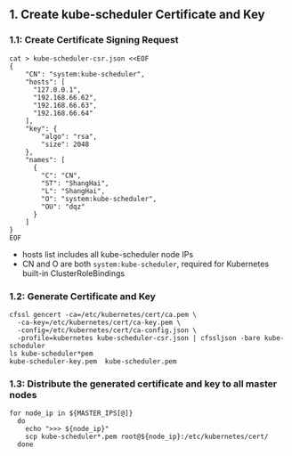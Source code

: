 ## 1. Create kube-scheduler Certificate and Key
### 1.1: Create Certificate Signing Request
```shell
cat > kube-scheduler-csr.json <<EOF
{
    "CN": "system:kube-scheduler",
    "hosts": [
      "127.0.0.1",
      "192.168.66.62",
      "192.168.66.63",
      "192.168.66.64"
    ],
    "key": {
        "algo": "rsa",
        "size": 2048
    },
    "names": [
      {
        "C": "CN",
        "ST": "ShangHai",
        "L": "ShangHai",
        "O": "system:kube-scheduler",
        "OU": "dqz"
      }
    ]
}
EOF
```
- hosts list includes all kube-scheduler node IPs
- CN and O are both `system:kube-scheduler`, required for Kubernetes built-in ClusterRoleBindings

### 1.2: Generate Certificate and Key
```shell
cfssl gencert -ca=/etc/kubernetes/cert/ca.pem \
  -ca-key=/etc/kubernetes/cert/ca-key.pem \
  -config=/etc/kubernetes/cert/ca-config.json \
  -profile=kubernetes kube-scheduler-csr.json | cfssljson -bare kube-scheduler
ls kube-scheduler*pem
kube-scheduler-key.pem  kube-scheduler.pem
```
### 1.3: Distribute the generated certificate and key to all master nodes
```shell
for node_ip in ${MASTER_IPS[@]}
  do
    echo ">>> ${node_ip}"
    scp kube-scheduler*.pem root@${node_ip}:/etc/kubernetes/cert/
  done
```

